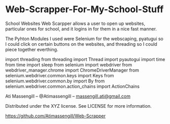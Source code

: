 # Web-Scrapper-For-My-School-Stuff
School Websites Web Scarpper allows a user to open up websites, particular ones for school, and it logins in for them in a nice fast manner.



The Pyhton Modules I used were Selenium for the webscaping, pyatugui so I could click on certain buttons on the websites, and threading so I could piece together everthing.

import threading 
from threading import Thread
import pyautogui
import time
from time import sleep
from selenium import webdriver
from webdriver_manager.chrome import ChromeDriverManager
from selenium.webdriver.common.keys import Keys
from selenium.webdriver.common.by import By
from selenium.webdriver.common.action_chains import ActionChains



Ati Massengill – @Atimassengill – massengill.ati@gmail.com

Distributed under the XYZ license. See LICENSE for more information.

https://github.com/Atimassengill/Web-Scrapper

